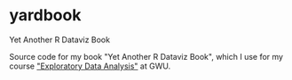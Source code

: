 # yardbook

Yet
Another
R
Dataviz
Book

Source code for my book "Yet Another R Dataviz Book", which I use for my course ["Exploratory Data Analysis"](https://eda.seas.gwu.edu/) at GWU.
